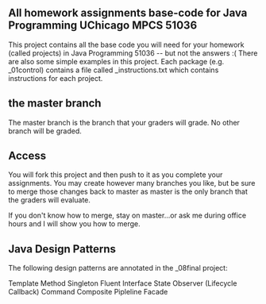 ## All homework assignments base-code for Java Programming UChicago MPCS 51036

This project contains all the base code you will need for your homework (called projects) in Java Programming 51036 -- but not the answers :(
There are also some simple examples in this project. Each package (e.g. _01control) contains a file called _instructions.txt which contains instructions for each project.

## the master branch

The master branch is the branch that your graders will grade. No other branch will be graded.


## Access

You will fork this project and then push to it as you complete your assignments.
You may create however many branches you like, but be sure to merge those changes back to master as master is the only branch that the graders will evaluate.

If you don't know how to merge, stay on master...or ask me during office hours and I will show you how to merge.


## Java Design Patterns
The following design patterns are annotated in the _08final project:

Template Method
Singleton
Fluent Interface
State
Observer (Lifecycle Callback)
Command
Composite
Pipleline
Facade

